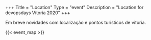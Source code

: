 +++
Title = "Location"
Type = "event"
Description = "Location for devopsdays Vitoria 2020"
+++

Em breve novidades com localização e pontos turisticos de vitoria.

<!-- Uncomment this only if you have set the coordinates for your location in the config yaml. Get Latitude and Longitude of a Point: http://itouchmap.com/latlong.html --> {{< event_map >}}
